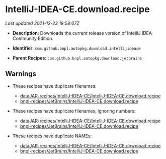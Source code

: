 # IntelliJ-IDEA-CE.download.recipe

_Last updated 2021-12-23 19:58:07Z_

- **Description**: Downloads the current release version of IntelliJ IDEA Community Edition.

- **Identifier**: `com.github.bnpl.autopkg.download.intellijideace`

- **Parent Recipes**: `com.github.bnpl.autopkg.download.jetbrains`

## Warnings

- These recipes have duplicate filenames:
    - [dataJAR-recipes/IntelliJ-IDEA-CE/IntelliJ-IDEA-CE.download.recipe](/autopkg-dupe-tracker/dataJAR-recipes/IntelliJ-IDEA-CE/IntelliJ-IDEA-CE.download.recipe)
    - [bnpl-recipes/JetBrains/IntelliJ-IDEA-CE.download.recipe](/autopkg-dupe-tracker/bnpl-recipes/JetBrains/IntelliJ-IDEA-CE.download.recipe)

- These recipes have duplicate filenames, ignoring numbers:
    - [dataJAR-recipes/IntelliJ-IDEA-CE/IntelliJ-IDEA-CE.download.recipe](/autopkg-dupe-tracker/dataJAR-recipes/IntelliJ-IDEA-CE/IntelliJ-IDEA-CE.download.recipe)
    - [bnpl-recipes/JetBrains/IntelliJ-IDEA-CE.download.recipe](/autopkg-dupe-tracker/bnpl-recipes/JetBrains/IntelliJ-IDEA-CE.download.recipe)

- These recipes have duplicate NAMEs:
    - [dataJAR-recipes/IntelliJ-IDEA-CE/IntelliJ-IDEA-CE.download.recipe](/autopkg-dupe-tracker/dataJAR-recipes/IntelliJ-IDEA-CE/IntelliJ-IDEA-CE.download.recipe)
    - [bnpl-recipes/JetBrains/IntelliJ-IDEA-CE.download.recipe](/autopkg-dupe-tracker/bnpl-recipes/JetBrains/IntelliJ-IDEA-CE.download.recipe)